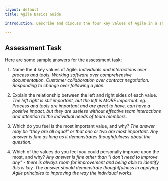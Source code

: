 ```yaml
---
layout: default
title: Agile Basics Guide

introduction: Describe and discuss the four key values of Agile in a short interview with an assessor.

---
```



## Assessment Task

Here are some sample answers for the assessment task:

1. Name the 4 key values of Agile.
_Individuals and interactions over process and tools._
_Working software over comprehensive documentation._
_Customer collaboration over contract negotiation._
_Responding to change over following a plan._

2. Explain the relationship between the left and right sides of each value.
_The left right is still important, but the left is MORE important._
_eg. Process and tools are important and are great to have, can have a positive impact, but they are useless without effective team interactions and attention to the individual needs of team members._

3. Which do you feel is the most important value, and why?
_The answer may be "they are all equal" or that one or two are most important._
_Any answer is fine as long as it demonstrates thoughtfulness about the question._

4. Which of the values do you feel you could personally improve upon the most, and why?
_Any answer is fine other than "I don't need to improve any" - there is always room for improvement and being able to identify this is key. The answer should demonstrate thoughtfulness in applying Agile principles to improving the way the individual works._


